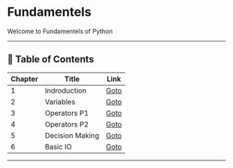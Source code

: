 # Fundamentels

Welcome to Fundamentels of Python

---

## 📅 Table of Contents

| Chapter | Title                   | Link                                      |
|---------|-------------------------|-------------------------------------------|
| 1       | Indroduction            | [Goto](C01_Indroduction/README.md)        |
| 2       | Variables               | [Goto](C02_Variables/README.md)           |
| 3       | Operators P1            | [Goto](C03_Operators_Part_1/README.md)    |
| 4       | Operators P2            | [Goto](C04_Operators_Part_2/README.md)    |
| 5       | Decision Making         | [Goto](C05_Decision_Making/README.md)     |
| 6       | Basic IO                | [Goto](C06_Basic_IO/README.md)            |





---

